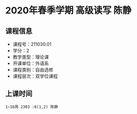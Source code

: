 # 2020年春季学期 高级读写 陈静






## 课程信息

- 课程号：211030.01
- 学分：2
- 教学类型：理论课
- 开课单位：外语系
- 课程类别：自由选修
- 课程层次：双学位课程

## 上课时间

```
1~16周 2303 :6(1,2) 陈静
```

